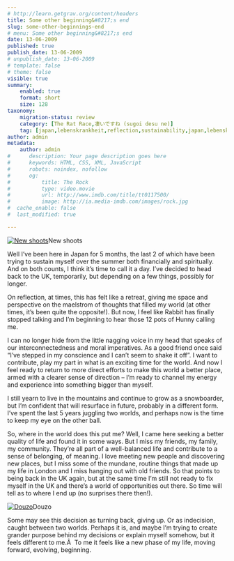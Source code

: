 ```yaml
---
# http://learn.getgrav.org/content/headers
title: Some other beginning&#8217;s end
slug: some-other-beginnings-end
# menu: Some other beginning&#8217;s end
date: 13-06-2009
published: true
publish_date: 13-06-2009
# unpublish_date: 13-06-2009
# template: false
# theme: false
visible: true
summary:
    enabled: true
    format: short
    size: 128
taxonomy:
    migration-status: review
    category: [The Rat Race,凄いですね (sugoi desu ne)]
    tag: [japan,lebenskrankheit,reflection,sustainability,japan,lebenskrankheit,reflection,sustainability]
author: admin
metadata:
    author: admin
#      description: Your page description goes here
#      keywords: HTML, CSS, XML, JavaScript
#      robots: noindex, nofollow
#      og:
#          title: The Rock
#          type: video.movie
#          url: http://www.imdb.com/title/tt0117500/
#          image: http://ia.media-imdb.com/images/rock.jpg
#  cache_enable: false
#  last_modified: true

---
```


[![New shoots](http://user47216.vs.easily.co.uk/wp-content/uploads/2009/06/20090430_6970-133x200.jpg "Tulips by Lawson")](http://user47216.vs.easily.co.uk/wp-content/uploads/2009/06/20090430_6970.jpg)New shoots



Well I’ve been here in Japan for 5 months, the last 2 of which have been trying to sustain myself over the summer both financially and spiritually. And on both counts, I think it’s time to call it a day. I’ve decided to head back to the UK, temporarily, but depending on a few things, possibly for longer.

On reflection, at times, this has felt like a retreat, giving me space and perspective on the maelstrom of thoughts that filled my world (at other times, it’s been quite the opposite!). But now, I feel like Rabbit has finally stopped talking and I’m beginning to hear those 12 pots of Hunny calling me.

I can no longer hide from the little nagging voice in my head that speaks of our interconnectedness and moral imperatives. As a good friend once said “I’ve stepped in my conscience and I can’t seem to shake it off”. I want to contribute, play my part in what is an exciting time for the world. And now I feel ready to return to more direct efforts to make this world a better place, armed with a clearer sense of direction – I’m ready to channel my energy and experience into something bigger than myself.

I still yearn to live in the mountains and continue to grow as a snowboarder, but I’m confident that will resurface in future, probably in a different form. I’ve spent the last 5 years juggling two worlds, and perhaps now is the time to keep my eye on the other ball.

So, where in the world does this put me? Well, I came here seeking a better quality of life and found it in some ways. But I miss my friends, my family, my community. They’re all part of a well-balanced life and contribute to a sense of belonging, of meaning. I love meeting new people and discovering new places, but I miss some of the mundane, routine things that made up my life in London and I miss hanging out with old friends. So that points to being back in the UK again, but at the same time I’m still not ready to fix myself in the UK and there’s a world of opportunities out there. So time will tell as to where I end up (no surprises there then!).

[![Douzo](http://user47216.vs.easily.co.uk/wp-content/uploads/2009/06/20090521_7545-200x133.jpg "The road ahead")](http://user47216.vs.easily.co.uk/wp-content/uploads/2009/06/20090521_7545.jpg)Douzo



Some may see this decision as turning back, giving up. Or as indecision, caught between two worlds. Perhaps it is, and maybe I’m trying to create grander purpose behind my decisions or explain myself somehow, but it feels different to me.Â  To me it feels like a new phase of my life, moving forward, evolving, beginning.